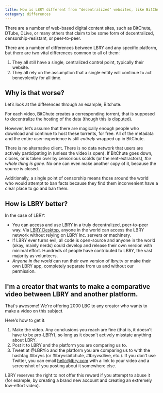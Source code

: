 ```yaml
---
title: How is LBRY different from "decentralized" websites, like BitChute or DTube?
category: differences
---
```


There are a number of web-based digital content sites, such as BitChute, DTube, DLive, or many others that claim to be some form of decentralized, censorship-resistant, or peer-to-peer.

There are a number of differences between LBRY and any specific platform, but there are two vital differences common to all of them:

1. They all still have a single, centralized control point, typically their website.
2. They all rely on the assumption that a single entity will continue to act benevolently for all time.

## Why is that worse?

Let’s look at the differences through an example, Bitchute.

For each video, BitChute creates a corresponding torrent, that is supposed to decentralize the hosting of the data (though this is [disputed](https://www.dailydot.com/layer8/bitchute-decentralization-claims/)).

However, let’s assume that there are magically enough people who download and continue to host these torrents, for free. All of the metadata and the entire user-experience is still *entirely* wrapped up in BitChute.

There is no alternative client. There is no data network that users are actively participating in (unless the video is open). If BitChute goes down, closes, or is taken over by censorious scolds (or the rent-extractors), *the whole thing is gone*. No one can even make another copy of it, because the source is closed.

Additionally, a single point of censorship means those around the world who would attempt to ban facts because they find them inconvenient have a clear place to go and ban them.

## How is LBRY better?

In the case of LBRY:

- You can access and use LBRY in a truly decentralized, peer-to-peer way. Via [LBRY Desktop](https://lbry.com/get), anyone in the world can access the LBRY network without relying on LBRY Inc. servers or machinery.
- If LBRY ever turns evil, all code is open-source and anyone in the world (okay, mainly nerds) could develop and release their own version with minimal effort. Hundreds of people have contributed to LBRY, the vast majority as volunteers.
- *Anyone in the world* can run their own version of lbry.tv or make their own LBRY app, completely separate from us and without our permission.

## I'm a creator that wants to make a comparative video between LBRY and another platform.

That's awesome! We're offering 2000 LBC to any creator who wants to make a video on this subject.

Here's how to get it:

1. Make the video. Any conclusions you reach are fine (that is, it doesn't have to be pro-LBRY), so long as it doesn't actively misstate anything about LBRY.
1. Post it to LBRY and the platform you are comparing us to.
1. Tweet at @LBRYio and the platform you are comparing us to with the hashtag #lbryvs (or #lbryvsbitchute, #lbryvsdlive, etc.). If you don't use Twitter, you can email hello@lbry.com with a link to your video and a screenshot of you posting about it somewhere else.

LBRY reserves the right to not offer this reward if you attempt to abuse it (for example, by creating a brand new account and creating an extremely low-effort video).
